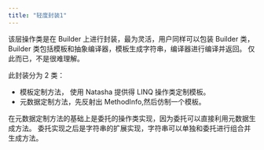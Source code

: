 ```yaml
---
title: "轻度封装1"
---
```


该层操作类是在 Builder 上进行封装，最为灵活，用户同样可以包装 Builder 类，Builder 类包括模板和抽象编译器，模板生成字符串，编译器进行编译并返回。 仅此而已，不是很难理解。

此封装分为 2 类：

- 模板定制方法， 使用 Natasha 提供得 LINQ 操作类定制模板。
- 元数据定制方法，先反射出 MethodInfo,然后仿制一个模板。

在元数据定制方法的基础上是委托的操作类实现，因为委托可以直接利用元数据生成方法。 委托实现之后是字符串的扩展实现，字符串可以单独和委托进行组合并生成方法。
